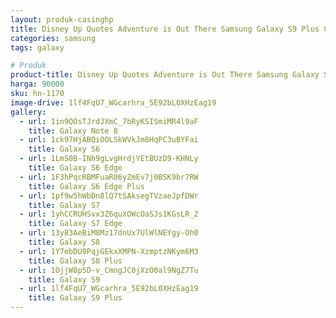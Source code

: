 ```yaml
---
layout: produk-casinghp
title: Disney Up Quotes Adventure is Out There Samsung Galaxy S9 Plus Case
categories: samsung
tags: galaxy

# Produk
product-title: Disney Up Quotes Adventure is Out There Samsung Galaxy S9 Plus Case
harga: 90000
sku: hn-1170
image-drive: 1lf4FqU7_WGcarhra_5E92bL0XHzEag19
gallery:
  - url: 1in9QOsTJrdJXmC_7bRyKSISmiMR4l9aF
    title: Galaxy Note 8
  - url: 1ck97HjABQiOOLSkWVkJm8HqPC3uBYFai
    title: Galaxy S6
  - url: 1LmS0B-INh9gLvgHrdjYEtBUzD9-KHNLy
    title: Galaxy S6 Edge
  - url: 1F3hPqcRBMFuaR06yZmEv7j0BSK9br7RW
    title: Galaxy S6 Edge Plus
  - url: 1pf9w5hWbDn8lQ7tSAksegTVzaeJpfDWr
    title: Galaxy S7
  - url: 1yhCCRUHSvx3Z6quXOWcOaSJs1KGsLR_2
    title: Galaxy S7 Edge
  - url: 13y83AeBiM8Mz17dnUx7UlWlNEYgy-Oh0
    title: Galaxy S8
  - url: 1Y7ebDU9PqjGEkxXMPN-XzmptzNKym6M3
    title: Galaxy S8 Plus
  - url: 1OjjW8p5D-v_CmngJC0jXzO0al9NgZ7Tu
    title: Galaxy S9
  - url: 1lf4FqU7_WGcarhra_5E92bL0XHzEag19
    title: Galaxy S9 Plus
---
```

